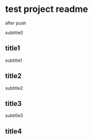 # test project readme

after push

subtitle0

## title1

subtitle1

## title2

subtitle2

## title3

subtitle3

## title4